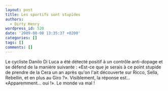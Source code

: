 ```yaml
---
layout: post
title: Les sportifs sont stupides
authors:
  - Dirty Henry
wordpress_id: 520
date: '2009-08-08 13:35:37 +0200'
categories: []
tags: []
comments: []
---
```

Le cycliste Danilo Di Luca a été détecté positif à un contrôle anti-dopage et se défend de la manière suivante : «Est-ce que je serais à ce point stupide de prendre de la Cera un an après qu'on l'ait découverte sur Ricco, Sella, Rebellin, et en plus au Giro ?». Visiblement, la réponse est... «Apparemment... oui !». Le monde va mal !
